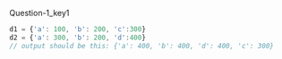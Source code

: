 Question-1_key1


```javascript
d1 = {'a': 100, 'b': 200, 'c':300}
d2 = {'a': 300, 'b': 200, 'd':400}
// output should be this: {'a': 400, 'b': 400, 'd': 400, 'c': 300}
```